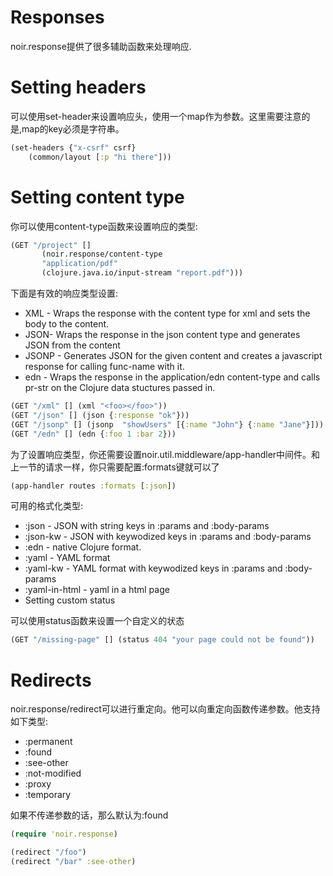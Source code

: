 Responses
=========

noir.response提供了很多辅助函数来处理响应.

Setting headers
===============

可以使用set-header来设置响应头，使用一个map作为参数。这里需要注意的是,map的key必须是字符串。

```clojure
(set-headers {"x-csrf" csrf}
    (common/layout [:p "hi there"]))
```

Setting content type
====================

你可以使用content-type函数来设置响应的类型:

```clojure
(GET "/project" []
       (noir.response/content-type
       "application/pdf"
       (clojure.java.io/input-stream "report.pdf")))
```

下面是有效的响应类型设置:

-   XML - Wraps the response with the content type for xml and sets the body to the content.
-   JSON- Wraps the response in the json content type and generates JSON from the content
-   JSONP - Generates JSON for the given content and creates a javascript response for calling func-name with it.
-   edn - Wraps the response in the application/edn content-type and calls pr-str on the Clojure data stuctures passed in.

```clojure
(GET "/xml" [] (xml "<foo></foo>"))
(GET "/json" [] (json {:response "ok"}))
(GET "/jsonp" [] (jsonp  "showUsers" [{:name "John"} {:name "Jane"}]))
(GET "/edn" [] (edn {:foo 1 :bar 2}))
```

为了设置响应类型，你还需要设置noir.util.middleware/app-handler中间件。和上一节的请求一样，你只需要配置:formats键就可以了

```clojure
(app-handler routes :formats [:json])
```
<!-- more -->

可用的格式化类型:

-   :json - JSON with string keys in :params and :body-params
-   :json-kw - JSON with keywodized keys in :params and :body-params
-   :edn - native Clojure format.
-   :yaml - YAML format
-   :yaml-kw - YAML format with keywodized keys in :params and :body-params
-   :yaml-in-html - yaml in a html page
-   Setting custom status

可以使用status函数来设置一个自定义的状态

```clojure
(GET "/missing-page" [] (status 404 "your page could not be found"))
```

Redirects
=========

noir.response/redirect可以进行重定向。他可以向重定向函数传递参数。他支持如下类型:
-   :permanent
-   :found
-   :see-other
-   :not-modified
-   :proxy
-   :temporary

如果不传递参数的话，那么默认为:found

```clojure
(require 'noir.response)

(redirect "/foo")
(redirect "/bar" :see-other)
```
